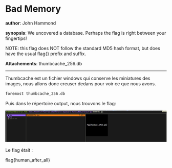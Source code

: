 # Bad Memory

__author__: John Hammond

__synopsis__: We uncovered a database. Perhaps the flag is right between your fingertips!

NOTE: this flag does NOT follow the standard MD5 hash format, but does have the usual flag{} prefix and suffix. 

__Attachements__: thumbcache_256.db

---

Thumbcache est un fichier windows qui conserve les miniatures des images, nous allons donc creuser dedans pour voir ce que nous avons.

```bash
foremost thumbcache_256.db
```

Puis dans le répertoire output, nous trouvons le flag:

![](./IMG/flag.png)

Le flag était :

flag{human_after_all}
